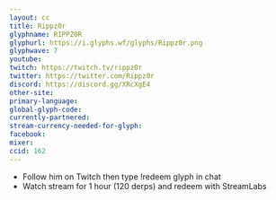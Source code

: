 ```yaml
---
layout: cc
title: Rippz0r
glyphname: RIPPZ0R
glyphurl: https://i.glyphs.wf/glyphs/Rippz0r.png
glyphwave: 7
youtube: 
twitch: https://twitch.tv/rippz0r
twitter: https://twitter.com/Rippz0r
discord: https://discord.gg/XRcXgE4
other-site: 
primary-language: 
global-glyph-code: 
currently-partnered: 
stream-currency-needed-for-glyph: 
facebook: 
mixer: 
ccid: 162
---
```

* Follow him on Twitch then type !redeem glyph in chat
* Watch stream for 1 hour (120 derps) and redeem with StreamLabs
